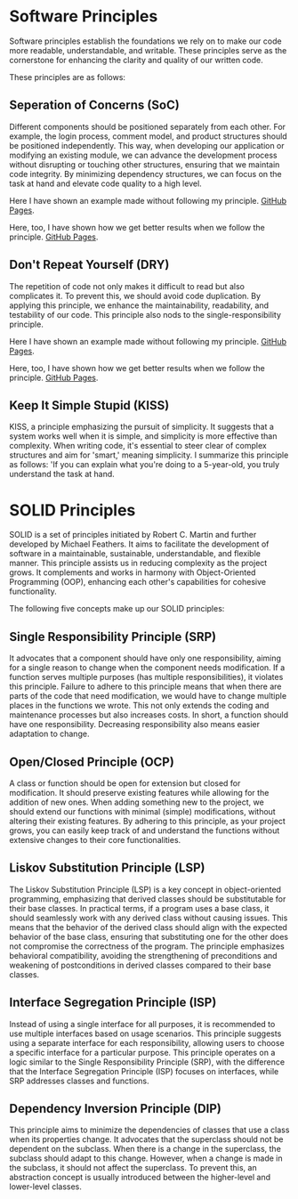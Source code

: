 # Software Principles

Software principles establish the foundations we rely on to make our code more readable, understandable, and writable. These principles serve as the cornerstone for enhancing the clarity and quality of our written code.

These principles are as follows:

## Seperation of Concerns (SoC)

Different components should be positioned separately from each other. For example, the login process, comment model, and product structures should be positioned independently. This way, when developing our application or modifying an existing module, we can advance the development process without disrupting or touching other structures, ensuring that we maintain code integrity. By minimizing dependency structures, we can focus on the task at hand and elevate code quality to a high level.

Here I have shown an example made without following my principle. [GitHub Pages](https://github.com/ulasgulhan/Software_Principles/blob/main/Principles_Examples/SoC/BadCode/bad_example.py).

Here, too, I have shown how we get better results when we follow the principle. [GitHub Pages](https://github.com/ulasgulhan/Software_Principles/blob/main/Principles_Examples/SoC/GoodCode/good_example.py).

## Don't Repeat Yourself (DRY)

The repetition of code not only makes it difficult to read but also complicates it. To prevent this, we should avoid code duplication. By applying this principle, we enhance the maintainability, readability, and testability of our code. This principle also nods to the single-responsibility principle.

Here I have shown an example made without following my principle. [GitHub Pages](https://github.com/ulasgulhan/Software_Principles/blob/main/Principles_Examples/DRY/BadCode/bad_example.py).

Here, too, I have shown how we get better results when we follow the principle. [GitHub Pages](https://github.com/ulasgulhan/Software_Principles/blob/main/Principles_Examples/DRY/GoodCode/good_example.py).

## Keep It Simple Stupid (KISS)

KISS, a principle emphasizing the pursuit of simplicity. It suggests that a system works well when it is simple, and simplicity is more effective than complexity. When writing code, it's essential to steer clear of complex structures and aim for 'smart,' meaning simplicity. I summarize this principle as follows: 'If you can explain what you're doing to a 5-year-old, you truly understand the task at hand.

# SOLID Principles

SOLID is a set of principles initiated by Robert C. Martin and further developed by Michael Feathers. It aims to facilitate the development of software in a maintainable, sustainable, understandable, and flexible manner. This principle assists us in reducing complexity as the project grows. It complements and works in harmony with Object-Oriented Programming (OOP), enhancing each other's capabilities for cohesive functionality.

The following five concepts make up our SOLID principles:

## Single Responsibility Principle (SRP)

It advocates that a component should have only one responsibility, aiming for a single reason to change when the component needs modification. If a function serves multiple purposes (has multiple responsibilities), it violates this principle. Failure to adhere to this principle means that when there are parts of the code that need modification, we would have to change multiple places in the functions we wrote. This not only extends the coding and maintenance processes but also increases costs. In short, a function should have one responsibility. Decreasing responsibility also means easier adaptation to change.

## Open/Closed Principle (OCP)

A class or function should be open for extension but closed for modification. It should preserve existing features while allowing for the addition of new ones. When adding something new to the project, we should extend our functions with minimal (simple) modifications, without altering their existing features. By adhering to this principle, as your project grows, you can easily keep track of and understand the functions without extensive changes to their core functionalities.

## Liskov Substitution Principle (LSP)

The Liskov Substitution Principle (LSP) is a key concept in object-oriented programming, emphasizing that derived classes should be substitutable for their base classes. In practical terms, if a program uses a base class, it should seamlessly work with any derived class without causing issues. This means that the behavior of the derived class should align with the expected behavior of the base class, ensuring that substituting one for the other does not compromise the correctness of the program. The principle emphasizes behavioral compatibility, avoiding the strengthening of preconditions and weakening of postconditions in derived classes compared to their base classes.

## Interface Segregation Principle (ISP)

Instead of using a single interface for all purposes, it is recommended to use multiple interfaces based on usage scenarios. This principle suggests using a separate interface for each responsibility, allowing users to choose a specific interface for a particular purpose. This principle operates on a logic similar to the Single Responsibility Principle (SRP), with the difference that the Interface Segregation Principle (ISP) focuses on interfaces, while SRP addresses classes and functions.

## Dependency Inversion Principle (DIP)

This principle aims to minimize the dependencies of classes that use a class when its properties change. It advocates that the superclass should not be dependent on the subclass. When there is a change in the superclass, the subclass should adapt to this change. However, when a change is made in the subclass, it should not affect the superclass. To prevent this, an abstraction concept is usually introduced between the higher-level and lower-level classes.

